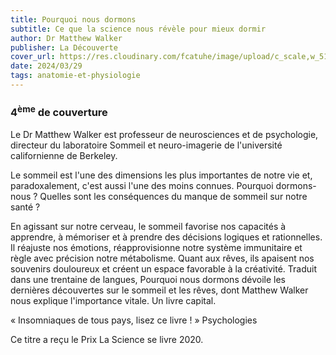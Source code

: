 ```yaml
---
title: Pourquoi nous dormons
subtitle: Ce que la science nous révèle pour mieux dormir
author: Dr Matthew Walker
publisher: La Découverte
cover_url: https://res.cloudinary.com/fcatuhe/image/upload/c_scale,w_512/v1711899163/raphaele-rodellar.fr/bibliotheque/9782348037429.jpg
date: 2024/03/29
tags: anatomie-et-physiologie
---
```


### 4<sup>ème</sup> de couverture

Le Dr Matthew Walker est professeur de neurosciences et de psychologie, directeur du laboratoire Sommeil et neuro-imagerie de l'université californienne de Berkeley.

Le sommeil est l'une des dimensions les plus importantes de notre vie et, paradoxalement, c'est aussi l'une des moins connues. Pourquoi dormons-nous ? Quelles sont les conséquences du manque de sommeil sur notre santé ?

En agissant sur notre cerveau, le sommeil favorise nos capacités à apprendre, à mémoriser et à prendre des décisions logiques et rationnelles. Il réajuste nos émotions, réapprovisionne notre système immunitaire et règle avec précision notre métabolisme. Quant aux rêves, ils apaisent nos souvenirs douloureux et créent un espace favorable à la créativité. Traduit dans une trentaine de langues, Pourquoi nous dormons dévoile les dernières découvertes sur le sommeil et les rêves, dont Matthew Walker nous explique l'importance vitale. Un livre capital.

« Insomniaques de tous pays, lisez ce livre ! » Psychologies

Ce titre a reçu le Prix La Science se livre 2020.
